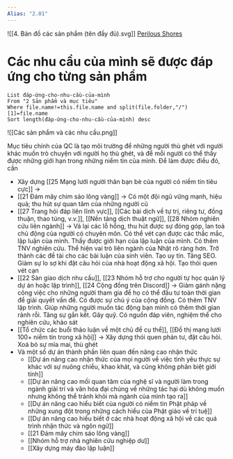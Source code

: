 ```yaml
---
Alias: "2.01"
---
```

![[4. Bản đồ các sản phẩm (tên đầy đủ).svg]]
[Perilous Shores](https://watabou.github.io/perilous-shores/?seed=2006422892&tags=peninsula,woodland,neutral,perilous&name=Qu%E1%BA%A3%20C%E1%BA%A7u&hexes=1)

# Các nhu cầu của mình sẽ được đáp ứng cho từng sản phẩm
```dataview 
List đáp-ứng-cho-nhu-cầu-của-mình
From "2 Sản phẩm và mục tiêu" 
Where file.name!=this.file.name and split(file.folder,"/")[1]=file.name
Sort length(đáp-ứng-cho-nhu-cầu-của-mình) desc
```
![[Các sản phẩm và các nhu cầu.png]]

Mục tiêu chính của QC là tạo môi trường để những người thù ghét với người khác muốn trò chuyện với người họ thù ghét, và để mỗi người có thể thấy được những giới hạn trong những niềm tin của mình. Để làm được điều đó, cần 
- Xây dựng [[25 Mạng lưới người thân bạn bè của người có niềm tin tiêu cực]] → 
- [[21 Đám mây chim sáo lông vàng]] → Có một đội ngũ vững mạnh, hiệu quả; thu hút sự quan tâm của những người cũ
- [[27 Trang hỏi đáp liên lĩnh vực]], [[Các bài dịch về tự trị, riêng tư, đồng thuận, thao túng, v.v.]], [[Nền tảng dịch thuật ngữ]], [[28 Nhóm nghiên cứu liên ngành]] → Vá lại các lỗ hổng, thu hút được sự đóng góp, lan toả chủ động của người có chuyên môn. Có thể vét cạn được các thắc mắc, lập luận của mình. Thấy được giới hạn của lập luận của mình. Có thêm TNV nghiên cứu. Thể hiện vai trò liên ngành của Nhật rõ ràng hơn. Trở thành các đề tài cho các bài luận của sinh viên. Tạo uy tín. Tăng SEO. Giảm sự lo sợ khi đặt câu hỏi của nhà hoạt động xã hội. Tạo thói quen vét cạn
- [[22 Sàn giao dịch nhu cầu]], [[23 Nhóm hỗ trợ cho người tự học quản lý dự án hoặc lập trình]], [[24 Cộng đồng trên Discord]] → Giảm gánh nặng công việc cho những người tham gia để họ có thể đầu tư toàn thời gian để giải quyết vấn đề. Có được sự chú ý của cộng đồng. Có thêm TNV lập trình. Giúp những người muốn tác động bạn mình có thêm thời gian rảnh rỗi. Tăng sự gắn kết. Gây quỹ. Có nguồn đáp viên, nghiệm thể cho nghiên cứu, khảo sát 
- [[Tổ chức các buổi thảo luận về một chủ đề cụ thể]], [[Đồ thị mạng lưới 100+ niềm tin trong xã hội]] → Xây dựng thói quen phản tư, đặt câu hỏi. Xoá bỏ sự mỉa mai, thù ghét
- Và một số dự án thành phần liên quan đến nâng cao nhận thức
	- [[Dự án nâng cao nhận thức của mọi người về việc tình yêu thực sự khác với sự nuông chiều, khao khát, và cũng không phân biệt giới tính]]
	- [[Dự án nâng cao mối quan tâm của nghệ sĩ và người làm trong ngành giải trí và văn hóa đại chúng về những tác hại dù không muốn nhưng không thể tránh khỏi mà ngành của mình tạo ra]]
	- [[Dự án nâng cao hiểu biết của người có niềm tin Phật pháp về những xung đột trong những cách hiểu của Phật giáo về trí tuệ]]
	- [[Dự án nâng cao hiểu biết ở các nhà hoạt động xã hội về các quá trình nhận thức và ngôn ngữ]]
	- [[21 Đám mây chim sáo lông vàng]]
	- [[Nhóm hỗ trợ nhà nghiên cứu nghiệp dư]]
	- [[Xây dựng máy đào lập luận]] 
